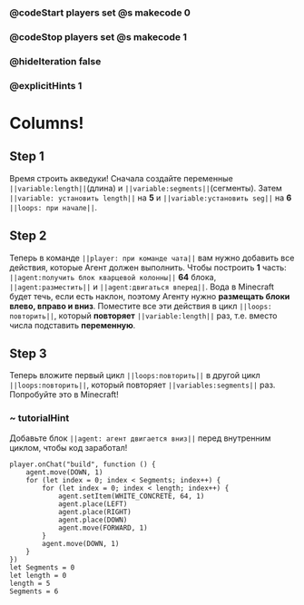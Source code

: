 ### @codeStart players set @s makecode 0
### @codeStop players set @s makecode 1

### @hideIteration false 
### @explicitHints 1


# Columns!

## Step 1
Время строить акведуки! Сначала создайте переменные ``||variable:length||``(длина) и ``||variable:segments||``(сегменты). Затем ``||variable: установить length||`` на **5** и ``||variable:установить seg||`` на **6** ``||loops: при начале||``.

## Step 2
Теперь в команде ``||player: при команде чата||`` вам нужно добавить все действия, которые Агент должен выполнить. Чтобы построить **1** часть: ``||agent:получить блок кварцевой колонны||`` **64** блока, ``||agent:разместить||`` и ``||agent:двигаться вперед||``. Вода в Minecraft будет течь, если есть наклон, поэтому Агенту нужно **размещать блоки влево, вправо и вниз**. Поместите все эти действия в цикл ``||loops: повторить||``, который **повторяет** ``||variable:length||`` раз, т.е. вместо числа подставить **переменную**.

## Step 3
Теперь вложите первый цикл ``||loops:повторить||`` в другой цикл ``||loops:повторить||``, который повторяет ``||variables:segments||`` раз. Попробуйте это в Minecraft!

### ~ tutorialHint
Добавьте блок ``||agent: агент двигается вниз||`` перед внутренним циклом, чтобы код заработал!

```ghost
player.onChat("build", function () {
    agent.move(DOWN, 1)
    for (let index = 0; index < Segments; index++) {
        for (let index = 0; index < length; index++) {
            agent.setItem(WHITE_CONCRETE, 64, 1)
            agent.place(LEFT)
            agent.place(RIGHT)
            agent.place(DOWN)
            agent.move(FORWARD, 1)
        }
        agent.move(DOWN, 1)
    }
})
let Segments = 0
let length = 0
length = 5
Segments = 6
```
